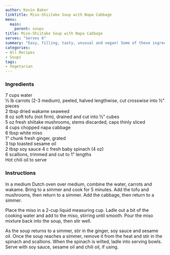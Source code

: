 ```yaml
---
author: Kevin Baker
linktitle: Miso-Shiitake Soup with Napa Cabbage
menu:
  main:
    parent: soups
title: Miso-Shiitake Soup with Napa Cabbage
serves: "Serves 6"
summary: "Easy, filling, tasty, unusual and vegan! Some of these ingredients may be unfamiliar in your kitchen, but none are hard to find. Miso, in particular, should be in everyone’s fridge. It keeps forever, and a tiny bit can add so much flavor to sauces, soups, marinades, glazes, etc."
categories:
- All Recipes
- Soups
tags:
- Vegetarian
---
```

### Ingredients

<div class="ingredient-list">

7 cups water  
½ lb carrots (2-3 medium), peeled, halved lengthwise, cut crosswise into ½" pieces  
2 tbsp dried wakame seaweed  
8 oz soft tofu (not firm), drained and cut into ½" cubes  
5 oz fresh shiitake mushrooms, stems discarded, caps thinly sliced  
4 cups chopped napa cabbage  
6 tbsp white miso  
1" chunk fresh ginger, grated  
3 tsp toasted sesame oil  
2 tbsp soy sauce
4 c fresh baby spinach (4 oz)  
6 scallions, trimmed and cut to 1" lengths  
Hot chili oil to serve   

</div>

### Instructions

In a medium Dutch oven over medium, combine the water, carrots and wakame. Bring to a simmer and cook for 5 minutes. Add the tofu and mushrooms, then return to a simmer. Add the cabbage, then return to a simmer. 

Place the miso in a 2-cup liquid measuring cup. Ladle out a bit of the cooking water and add to the miso, stirring until smooth. Pour the miso mixture back into the soup, then stir well. 

As the soup returns to a simmer, stir in the ginger, soy sauce and sesame oil. Once the soup reaches a simmer, remove it from the heat and stir in the spinach and scallions. When the spinach is wilted, ladle into serving bowls. Serve with soy sauce, sesame oil and chili oil, if using. 